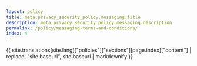 ```yaml
---
layout: policy
title: meta.privacy_security_policy.messaging.title
description: meta.privacy_security_policy.messaging.description
permalink: /policy/messaging-terms-and-conditions/
index: 4
---
```


{{ site.translations[site.lang]["policies"]["sections"][page.index]["content"] | replace: "site.baseurl", site.baseurl | markdownify }}
